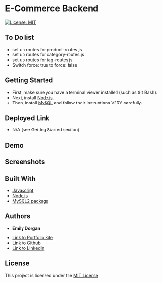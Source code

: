 # E-Commerce Backend

[![License: MIT](https://img.shields.io/badge/License-MIT-yellow.svg)](https://opensource.org/licenses/MIT)

## To Do list

* set up routes for product-routes.js
* set up routes for category-routes.js
* set up routes for tag-routes.js
* Switch force: true to force: false

## Getting Started

* First, make sure you have a terminal viewer installed (such as Git Bash).
* Next, install [Node.js](https://nodejs.org/).
* Then, install [MySQL](https://www.mysql.com/) and follow their instructions VERY carefully.


## Deployed Link

* N/A (see Getting Started section)

## Demo



## Screenshots


## Built With

* [Javascript](https://developer.mozilla.org/en-US/docs/Web/JavaScript)
* [Node.js](https://nodejs.org/)
* [MySQL2 package](https://www.npmjs.com/package/mysql2)


## Authors

* **Emily Dorgan** 

- [Link to Portfolio Site](https://emdorgan.github.io/updated-portfolio/)
- [Link to Github](https://github.com/emdorgan)
- [Link to LinkedIn](https://www.linkedin.com/in/emily-dorgan/)

## License

This project is licensed under the [MIT License](https://opensource.org/licenses/MIT)